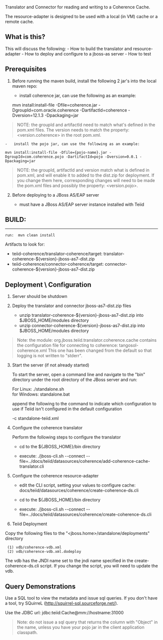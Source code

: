 Translator and Connector for reading and writing to a Coherence Cache.

The resource-adapter is designed to be used with a local (in VM) cache or a remote cache.

## What is this?

 This will discuss the following:
 	-	How to build the translator and resource-adapter
 	-  	How to deploy and configure to a jboss-as server
 	-  	How to test
 
## Prerequisites

1)	Before running the maven build, install the following 2 jar's into the local maven repo:

	-	install coherence jar, can use the following as an example: 

    mvn install:install-file -Dfile=coherence.jar -DgroupId=com.oracle.coherence -DartifactId=coherence -Dversion=12.1.3 -Dpackaging=jar

> NOTE:  the groupId and artifactId need to match what's defined in the pom.xml files.  The version needs to match
the property:  <version.coherence> in the root pom.xml.

	-	install the pojo jar, can use the following as an example:

    mvn install:install-file -Dfile={pojo-name}.jar -DgroupId=com.coherence.pojo -DartifactId=pojo -Dversion=0.0.1 -Dpackaging=jar

> NOTE: the groupId, artifactId and version match what is defined in pom.xml, and will enable it to added to the dist.zip for deployment. 
If you change them here, corresponding changes will need to be made the pom.xml files and possibly the property:  <version.pojo>.


2)  Before deploying to a JBoss AS/EAP server

	-	must have a JBoss AS/EAP server instance installed with Teiid
	

## BUILD:
---------
	run:  mvn clean install


Artifacts to look for:

-  teiid-coherence/translator-coherence/target:  translator-coherence-${version}-jboss-as7-dist.zip
-  teiid-coherence/connector-coherence/target:   connector-coherence-${version}-jboss-as7-dist.zip


## Deployment \ Configuration

1)  Server should be shutdown

2)  Deploy the translator and connector jboss-as7-dist.zip files

	-  unzip translator-coherence-${version}-jboss-as7-dist.zip into $JBOSS_HOME/modules directory
	-  unzip connector-coherence-${version}-jboss-as7-dist.zip into $JBOSS_HOME/modules directory
	
>Note:  the module:  org.jboss.teiid.translator.coherence.cache
contains the configuration file for connecting to coherence:  tangosol-coherence.xml
This one has been changed from the default so that logging is not written to "stderr".


3)  Start the server (if not already started)

	To start the server, open a command line and navigate to the "bin" directory under the root directory of the JBoss server and run:
	
	For Linux:   ./standalone.sh	
	for Windows: standalone.bat

	append the following to the command to indicate which configuration to use if Teiid isn't configured in the default configuration
		
	-c standalone-teiid.xml 

4) Configure the coherence translator

	Perform the following steps to configure the translator

	-	cd to the ${JBOSS_HOME}/bin directory
	
	-	execute:  ./jboss-cli.sh --connect --file=../docs/teiid/datasources/coherence/add-coherence-cache-translator.cli


5) Configure the coherence resource-adapter

	*  edit the CLI script, setting your values to configure cache:  docs/teiid/datasources/coherence/create-coherence-ds.cli 
	
	*	cd to the ${JBOSS_HOME}/bin directory
	
	-   execute:  ./jboss-cli.sh --connect --file=../docs/teiid/datasources/coherence/create-coherence-ds.cli


4) Teiid Deployment

Copy the following files to the "<jboss.home>/standalone/deployments" directory

     (1) vdb/coherence-vdb.xml
     (2) vdb/coherence-vdb.xml.dodeploy

The vdb has the JNDI name set to the jndi name specified in the create-coherence-ds.cli script.  If you change the script, you will need to update the vdb.


## Query Demonstrations

Use a SQL tool to view the metadata and issue sql queries.   If you don't have a tool, try SQuirreL (http://squirrel-sql.sourceforge.net/).

Use the JDBC url:   jdbc:teiid:Cache@mm://hostname:31000

>Note:   do not issue a sql query that returns the column with "Object" in the name, unless you have your pojo jar in the client application classpath.







